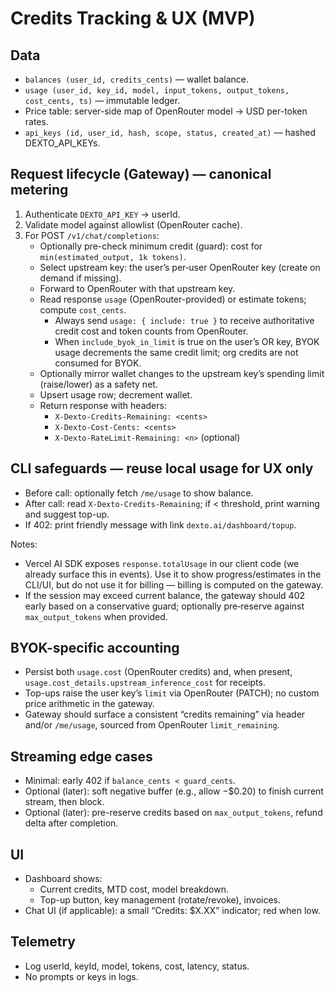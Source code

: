 # Credits Tracking & UX (MVP)

## Data
- `balances (user_id, credits_cents)` — wallet balance.
- `usage (user_id, key_id, model, input_tokens, output_tokens, cost_cents, ts)` — immutable ledger.
- Price table: server-side map of OpenRouter model → USD per-token rates.
- `api_keys (id, user_id, hash, scope, status, created_at)` — hashed DEXTO_API_KEYs.

## Request lifecycle (Gateway) — canonical metering
1. Authenticate `DEXTO_API_KEY` → userId.
2. Validate model against allowlist (OpenRouter cache).
3. For POST `/v1/chat/completions`:
   - Optionally pre-check minimum credit (guard): cost for `min(estimated_output, 1k tokens)`.
   - Select upstream key: the user’s per‑user OpenRouter key (create on demand if missing).
   - Forward to OpenRouter with that upstream key.
   - Read response `usage` (OpenRouter-provided) or estimate tokens; compute `cost_cents`.
     - Always send `usage: { include: true }` to receive authoritative credit cost and token counts from OpenRouter.
     - When `include_byok_in_limit` is true on the user’s OR key, BYOK usage decrements the same credit limit; org credits are not consumed for BYOK.
   - Optionally mirror wallet changes to the upstream key’s spending limit (raise/lower) as a safety net.
   - Upsert usage row; decrement wallet.
   - Return response with headers:
     - `X-Dexto-Credits-Remaining: <cents>`
     - `X-Dexto-Cost-Cents: <cents>`
     - `X-Dexto-RateLimit-Remaining: <n>` (optional)

## CLI safeguards — reuse local usage for UX only
- Before call: optionally fetch `/me/usage` to show balance.
- After call: read `X-Dexto-Credits-Remaining`; if < threshold, print warning and suggest top-up.
- If 402: print friendly message with link `dexto.ai/dashboard/topup`.

Notes:
- Vercel AI SDK exposes `response.totalUsage` in our client code (we already surface this in events). Use it to show progress/estimates in the CLI/UI, but do not use it for billing — billing is computed on the gateway.
- If the session may exceed current balance, the gateway should 402 early based on a conservative guard; optionally pre‑reserve against `max_output_tokens` when provided.

## BYOK-specific accounting
- Persist both `usage.cost` (OpenRouter credits) and, when present, `usage.cost_details.upstream_inference_cost` for receipts.
- Top-ups raise the user key’s `limit` via OpenRouter (PATCH); no custom price arithmetic in the gateway.
 - Gateway should surface a consistent “credits remaining” via header and/or `/me/usage`, sourced from OpenRouter `limit_remaining`.

## Streaming edge cases
- Minimal: early 402 if `balance_cents < guard_cents`.
- Optional (later): soft negative buffer (e.g., allow −$0.20) to finish current stream, then block.
- Optional (later): pre-reserve credits based on `max_output_tokens`, refund delta after completion.

## UI
- Dashboard shows:
  - Current credits, MTD cost, model breakdown.
  - Top-up button, key management (rotate/revoke), invoices.
- Chat UI (if applicable): a small “Credits: $X.XX” indicator; red when low.

## Telemetry
- Log userId, keyId, model, tokens, cost, latency, status.
- No prompts or keys in logs.
